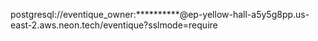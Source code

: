 postgresql://eventique_owner:**********@ep-yellow-hall-a5y5g8pp.us-east-2.aws.neon.tech/eventique?sslmode=require